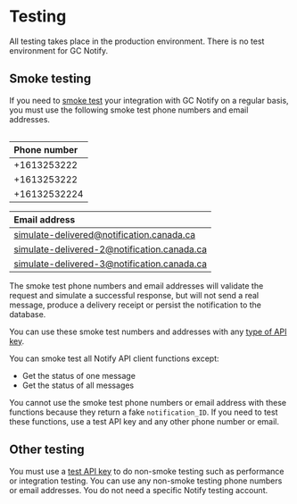 # Testing

All testing takes place in the production environment. There is no test environment for GC Notify.

## Smoke testing

If you need to [smoke test](https://www.gov.uk/service-manual/technology/deploying-software-regularly#using-smoke-tests-after-you-deploy) your integration with GC Notify on a regular basis, you  must use the following smoke test phone numbers and email addresses.

<div style="height:1px;font-size:1px;">&nbsp;</div>

|Phone number|
|:---|
|+1613253222|
|+1613253222|
|+16132532224|


|Email address|
|:---|
|simulate-delivered@notification.canada.ca|
|simulate-delivered-2@notification.canada.ca|
|simulate-delivered-3@notification.canada.ca|

The smoke test phone numbers and email addresses will validate the request and simulate a successful response, but will not send a real message, produce a delivery receipt or persist the notification to the database.

You can use these smoke test numbers and addresses with any [type of API key](keys.md).

You can smoke test all Notify API client functions except:

- Get the status of one message
- Get the status of all messages

You cannot use the smoke test phone numbers or email address with these functions because they return a fake `notification_ID`. If you need to test these functions, use a test API key and any other phone number or email.

## Other testing

You must use a [test API key](keys.md#test) to do non-smoke testing such as performance or integration testing. You can use any non-smoke testing phone numbers or email addresses. You do not need a specific Notify testing account.

